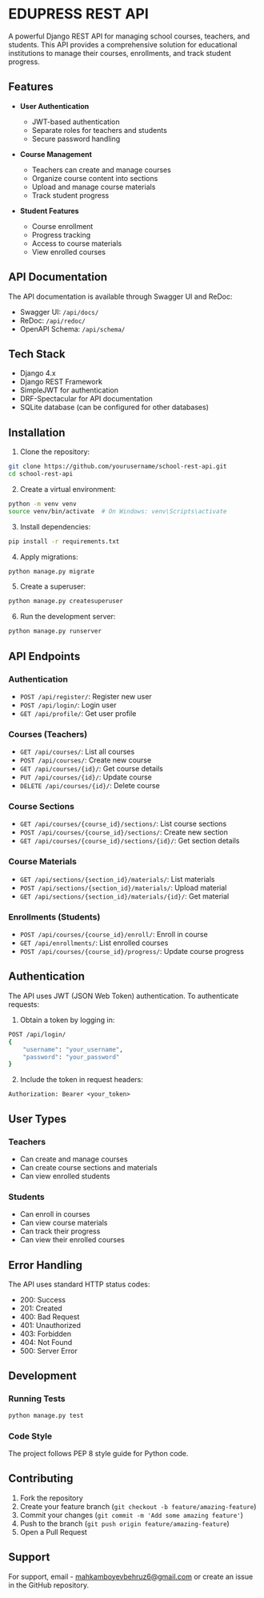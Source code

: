 # EDUPRESS REST API

A powerful Django REST API for managing school courses, teachers, and students. This API provides a comprehensive solution for educational institutions to manage their courses, enrollments, and track student progress.

## Features

- **User Authentication**
  - JWT-based authentication
  - Separate roles for teachers and students
  - Secure password handling

- **Course Management**
  - Teachers can create and manage courses
  - Organize course content into sections
  - Upload and manage course materials
  - Track student progress

- **Student Features**
  - Course enrollment
  - Progress tracking
  - Access to course materials
  - View enrolled courses

## API Documentation

The API documentation is available through Swagger UI and ReDoc:
- Swagger UI: `/api/docs/`
- ReDoc: `/api/redoc/`
- OpenAPI Schema: `/api/schema/`

## Tech Stack

- Django 4.x
- Django REST Framework
- SimpleJWT for authentication
- DRF-Spectacular for API documentation
- SQLite database (can be configured for other databases)

## Installation

1. Clone the repository:
```bash
git clone https://github.com/yourusername/school-rest-api.git
cd school-rest-api
```

2. Create a virtual environment:
```bash
python -m venv venv
source venv/bin/activate  # On Windows: venv\Scripts\activate
```

3. Install dependencies:
```bash
pip install -r requirements.txt
```

4. Apply migrations:
```bash
python manage.py migrate
```

5. Create a superuser:
```bash
python manage.py createsuperuser
```

6. Run the development server:
```bash
python manage.py runserver
```

## API Endpoints

### Authentication
- `POST /api/register/`: Register new user
- `POST /api/login/`: Login user
- `GET /api/profile/`: Get user profile

### Courses (Teachers)
- `GET /api/courses/`: List all courses
- `POST /api/courses/`: Create new course
- `GET /api/courses/{id}/`: Get course details
- `PUT /api/courses/{id}/`: Update course
- `DELETE /api/courses/{id}/`: Delete course

### Course Sections
- `GET /api/courses/{course_id}/sections/`: List course sections
- `POST /api/courses/{course_id}/sections/`: Create new section
- `GET /api/courses/{course_id}/sections/{id}/`: Get section details

### Course Materials
- `GET /api/sections/{section_id}/materials/`: List materials
- `POST /api/sections/{section_id}/materials/`: Upload material
- `GET /api/sections/{section_id}/materials/{id}/`: Get material

### Enrollments (Students)
- `POST /api/courses/{course_id}/enroll/`: Enroll in course
- `GET /api/enrollments/`: List enrolled courses
- `POST /api/courses/{course_id}/progress/`: Update course progress

## Authentication

The API uses JWT (JSON Web Token) authentication. To authenticate requests:

1. Obtain a token by logging in:
```bash
POST /api/login/
{
    "username": "your_username",
    "password": "your_password"
}
```

2. Include the token in request headers:
```
Authorization: Bearer <your_token>
```

## User Types

### Teachers
- Can create and manage courses
- Can create course sections and materials
- Can view enrolled students

### Students
- Can enroll in courses
- Can view course materials
- Can track their progress
- Can view their enrolled courses

## Error Handling

The API uses standard HTTP status codes:
- 200: Success
- 201: Created
- 400: Bad Request
- 401: Unauthorized
- 403: Forbidden
- 404: Not Found
- 500: Server Error

## Development

### Running Tests
```bash
python manage.py test
```

### Code Style
The project follows PEP 8 style guide for Python code.

## Contributing

1. Fork the repository
2. Create your feature branch (`git checkout -b feature/amazing-feature`)
3. Commit your changes (`git commit -m 'Add some amazing feature'`)
4. Push to the branch (`git push origin feature/amazing-feature`)
5. Open a Pull Request


## Support

For support, email - mahkamboyevbehruz6@gmail.com or create an issue in the GitHub repository.

